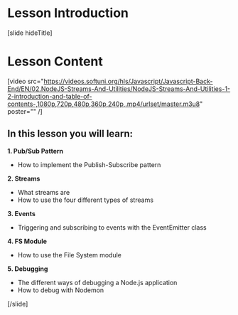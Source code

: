 # Lesson Introduction

[slide hideTitle]
# Lesson Content

[video src="https://videos.softuni.org/hls/Javascript/Javascript-Back-End/EN/02.NodeJS-Streams-And-Utilities/NodeJS-Streams-And-Utilities-1-2-introduction-and-table-of-contents-,1080p,720p,480p,360p,240p,.mp4/urlset/master.m3u8" poster="" /]

## In this lesson you will learn:

**1. Pub/Sub Pattern**
- How to implement the Publish-Subscribe pattern

**2. Streams**
- What streams are
- How to use the four different types of streams

**3. Events**
- Triggering and subscribing to events with the EventEmitter class

**4. FS Module**
- How to use the File System module

**5. Debugging**
- The different ways of debugging a Node.js application
- How to debug with Nodemon

[/slide]
